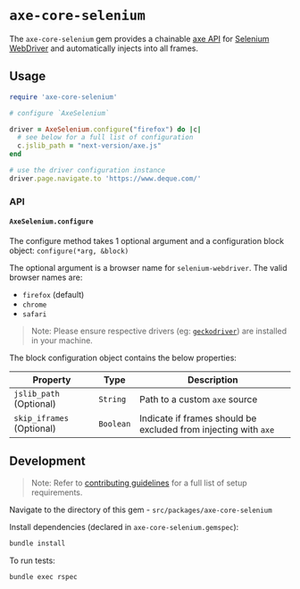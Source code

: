 # `axe-core-selenium`

The `axe-core-selenium` gem provides a chainable [axe API][] for [Selenium WebDriver][] and automatically injects into all frames.

## Usage

```rb
require 'axe-core-selenium'

# configure `AxeSelenium`

driver = AxeSelenium.configure("firefox") do |c|
  # see below for a full list of configuration 
  c.jslib_path = "next-version/axe.js"
end

# use the driver configuration instance
driver.page.navigate.to 'https://www.deque.com/'
```

### API 

#### `AxeSelenium.configure`

The configure method takes 1 optional argument and a configuration block object: `configure(*arg, &block)`

The optional argument is a browser name for `selenium-webdriver`. The valid browser names are:
- `firefox` (default)
- `chrome` 
- `safari`

> Note: Please ensure respective drivers (eg: [`geckodriver`][]) are installed in your machine.

The block configuration object contains the below properties:

| Property | Type | Description |
|---|---|---|
| `jslib_path` (Optional) | `String` | Path to a custom `axe` source |
| `skip_iframes` (Optional) | `Boolean` | Indicate if frames should be excluded from injecting with `axe` |

## Development

> Note: Refer to [contributing guidelines](../../../CONTRIBUTING.md) for a full list of setup requirements.

Navigate to the directory of this gem - `src/packages/axe-core-selenium`

Install dependencies (declared in `axe-core-selenium.gemspec`):
```sh
bundle install
```

To run tests:
```
bundle exec rspec
```

[axe API]: https://github.com/dequelabs/axe-core/blob/develop/doc/API.md
[Selenium Webdriver]: https://rubygems.org/gems/selenium-webdriver
[`geckodriver`]: https://github.com/mozilla/geckodriver/releases